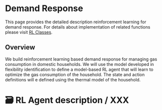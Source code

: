 # Demand Response

This page provides the detailed description reinforcement learning for demand response. For details about implementation of related functions please visit [RL Classes](../ReinforcementLearning/RLClasses.md).

## Overview
We build reinforcement learning based demand response for managing gas consumption in domestic households. We will use the model developed in flexibility identification to define a model-based RL agent that will learn to optimize the gas consumption of the household.
The state and action definitions will e defined using the thermal model of the household.

# :card_file_box: RL Agent description / XXX
